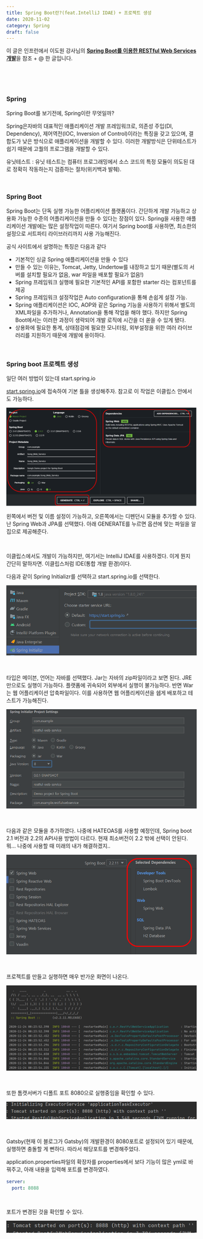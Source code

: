 ```yaml
---
title: Spring Boot란?(feat.IntelliJ IDAE) + 프로젝트 생성
date: 2020-11-02
category: Spring
draft: false
---
```


이 글은 인프런에서 이도원 강사님의 [**Spring Boot를 이용한 RESTful Web Services 개발**](https://www.inflearn.com/course/spring-boot-restful-web-services/news)을 참조 + @ 한 글입니다.

<br/>

<br/>

<br/>

### Spring

Spring Boot를 보기전에, Spring이란 무엇일까?

Spring은자바의 대표적인 애플리케이션 개발 프레임워크로, 의존성 주입(DI, Dependency), 제어역전(IOC, Inversion of Control)이라는 특징을 갖고 있으며, 결합도가 낮은 방식으로 애플리케이션을 개발할 수 있다. 이러한 개발방식은 단위테스트가 쉽기 때문에 고퀄의 프로그램을 개발할 수 있다.

유닛테스트 : 유닛 테스트는 컴퓨터 프로그래밍에서 소스 코드의 특정 모듈이 의도된 대로 정확히 작동하는지 검증하는 절차(위키백과 발췌).

<br/>

### Spring Boot

Spring Boot는 단독 실행 가능한 어플리케이션 플랫폼이다. 간단하게 개발 가능하고 상용화 가능한 수준의 어플리케이션을 만들 수 있다는 장점이 있다. Spring을 사용한 애플리케이션 개발에는 많은 설정작업이 따른다. 여기서 Spring boot를 사용하면, 최소한의 설정으로 서트파티 라이브러리까지 사용 가능해진다.

공식 사이트에서 설명하는 특징은 다음과 같다

- 기본적인 싱글 Spring 애플리케이션을 만들 수 있다
- 만들 수 있는 이유는, Tomcat, Jetty, Undertow를 내장하고 있기 때문(별도의 서버를 설치할 필요가 없음, war 파일을 배포할 필요가 없음!)
- Spring 프레임워크 실행에 필요한 기본적인 API를 포함한 starter 라는 컴포넌트를 제공
- Spring 프레임워크 설정작업은 Auto configuration을 통해 손쉽게 설정 가능.
- Spring 애플리케이션은 IOC, AOP와 같은 Spring 기능을 사용하기 위해서 별도의 XML파일을 추가하거나, Annotation을 통해 작업을 해야 했다. 하지만 Spring Boot에서는 이러한 과정이 생략되어 개발 로직에 시간을 더 쏟을 수 있게 됐다.
- 상용화에 필요한 통계, 상태점검에 필요한 모니터링, 외부설정을 위한 여러 라이브러리를 지원하기 때문에 개발에 용이하다.

<br/>

### Spring boot 프로젝트 생성

일단 여러 방법이 있는데 start.spring.io

[start.spring.io](start.spring.io)에 접속하여 기본 틀을 생성해주자. 참고로 이 작업은 이클립스 안에서도 가능하다.

![image-20201123223522550](SpringBoot2.assets/image-20201123223522550.png)

왼쪽에서 버전 및 이름 설정이 가능하고, 오른쪽에서는 디펜던시 모듈을 추가할 수 있다. 난 Spring Web과 JPA를 선택했다. 아래 GENERATE를 누르면 옵션에 맞는 파일을 알집으로 제공해준다.

<br/>

이클립스에서도 개발이 가능하지만, 여기서는 IntelliJ IDAE를 사용하겠다. 이게 뭔지 간단히 말하자면. 이클립스처럼 IDE(통합 개발 환경)이다.

다음과 같이 Spring Initializr를 선택하고 start.spring.io를 선택한다.

![image-20201123231247059](SpringBoot2.assets/image-20201123231247059.png)

<br/>

타입은 메이븐, 언어는 자바를 선택했다. Jar는 자바의 zip파일이라고 보면 된다. JRE만으로도 실행이 가능하다. 플랫폼에 귀속되어 외부에서 실행이 불가능하다. 반면 War는 웹 어플리케이션 압축파일이다. 이를 사용하면 웹 어플리케이션을 쉡게 배포하고 테스트가 가능해진다.

![image-20201123233901097](SpringBoot2.assets/image-20201123233901097.png)

<br/>

다음과 같은 모듈을 추가하였다. 나중에 HATEOAS를 사용할 예정인데, Spring boot 2.1 버전과 2.2의 API사용 방법이 다르다. 현재 최소버전이 2.2 밖에 선택이 안된다. 뭐... 나중에 사용할 때 미래의 내가 해결하겠지..

![image-20201123234922716](SpringBoot2.assets/image-20201123234922716.png)

<br/>

프로젝트를 만들고 실행하면 매우 반가운 화면이 나온다.

![image-20201124002417038](SpringBoot2.assets/image-20201124002417038.png)

<br/>

또한 톰캣서버가 디폴트 포트 8080으로 실행중임을 확인할 수 있다.

![image-20201124002752375](SpringBoot2.assets/image-20201124002752375.png)

<br/>

Gatsby(현재 이 블로그가 Gatsby)의 개발환경이 8080포트로 설정되어 있기 때문에, 실행하면 충돌할 게 뻔하다. 따라서 해당포트를 변경해주었다.

application.properties파일의 확장자를  properties에서 보다 기능이 많은 yml로 바꿔주고, 아래 내용을 입력해 포트를 변경하였다.

```yaml
server:
  port: 8088
```

<br/>

포트가 변경된 것을 확인할 수 있다.

![image-20201124003431440](SpringBoot2.assets/image-20201124003431440.png)

